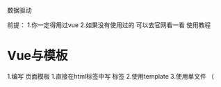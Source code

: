 数据驱动

前提：
1.你一定得用过vue
2.如果没有使用过的 可以去官网看一看 使用教程

# Vue与模板
1.编写 页面模板
  1.直接在html标签中写 标签
  2.使用template
  3.使用单文件 （<template />）
2.创建vue的实例
  1.在Vue的构造函数中提供：data,methods,computed,watcher,props,...
3.将Vue挂载到页面中 （mount）  








# 数据驱动模型

Vue的执行流程
1.获得模板：模板中有“坑”
2.利用Vue构造函数中所提供的数据来“填坑”，得到可以在页面中显示的“标签”了
3.将标签替换页面中原来有坑的标签

Vue 利用 我们提供的数据 和 页面中 模板生成了一个新的html标签（node元素）
替换到了页面 中放置模板的位置







# 简单的模板渲染







# 虚拟DOM
# 目标：
1.怎么将真正的DOM转换为虚拟DOM
2.怎么将虚拟DOM转换为真正的DOM
思路与深拷贝类似

# 概念
1.柯里化：
  一个函数原本有多个参数，之传入**一个**参数，生成一个新函数，由新函数接收剩下的参数来运行得到的结构。
2.偏函数：一个函数原本有多个参数，之传入**一部分**参数，生成一个新函数，由新函数接收剩下的参数来运行得到的结构。
3.高阶函数：一个函数参数是个函数，该函数对参数这个函数进行加工，得到一个函数，这个加工用的函数就是高阶函数


# 为什么要使用柯里化？为了提升性能，使用柯里化可以缓存一部分能力
使用两个案例来说明
1.判断元素
2.虚拟DOM 的render方法

# 1.判断元素
Vue 本质上是使用HTML的字符串作为模板的，将字符串的模板转换为AST,再转换为VNode
- 模板 -> AST
- AST  -> VNode
- VNode -> DOM
哪个阶段最消耗性能？
最消耗性能的是字符串解析（ 模板->AST ）

例子：let s = "1 + 2 * ( 3 + 4 * (5 + 6)) "
写一个程序，解析之个表达式，得到结果(一般化)
我们一般会将这个表达式转换为"波兰式"表达式，然后使用栈结构来运算

在Vue中每个标签可以是真正的HTML标签，也可以是自定义的组件
在Vue源码中其实将所有可以用的HTML标签已经存起来了

# 假设这里只考虑几个标签

----js
let tags = 'div,p,a,img,ul,li'.split(',');
----

需要一个函数，判断一个标签名是否为内置的标签
----js
function isHTMLTag(tagName){
  tagName = tagName.toLowerCase();
  <!-- for(let i=0;i<tags.lenght;i++){
    if(tagName === tags[i]) return true;
  } -->
  if(tags.indexOf(tagName)>-1) return true;
  return false;
}
----

模板是任意编写的，可以写的很简单，也可以写的很复杂，indexOf内部也是要循环的
如果有6种内置标签，而模板中有10个标签需要判断，那么就需要执行60次循环

# 2.虚拟DOM的render方法

思考：vue项目**模板转换为抽象语法树**需要执行几次？
- 页面一开始加载需要渲染
- 每个属性（响应性）数据发生变化的时候要渲染
- watch,computed等等

我们昨天写的代码，每次需要渲染的时候，模板就会被解析一次（注意，这里我们简化了解析方法）


模板不变，AST就不会变，因为AST是模板生成的
render的作用是将虚拟DOM转换为真正的DOM加到页面中
- 虚拟DOM可以降级理解为AST
- 一个项目运行的时候，模板是不会变的，就表示AST是不会变的
我们可以将代码进行优化，将虚拟DOM缓存起来，然后生成一个函数，函数只需要传入数据就可以得到真正的DOM

# 凡是解析都会涉及到AST


# 问题
- 没明白柯里化怎么就只要循环一次。
  **缓存一部分行为**

- mountComponent 这个函数里面的内容，没太理解


makeMap (['div','p'])需要遍历这个数据 生成 键值对
---
最开始生成set的时候需要去遍历（只需要遍历一次）
let set = {
  div:true,
  p:true
}

做判断的时候是不需要去遍历的
set['div'] //true 内置标签
set['navigtor'] //!!undefined -> false
---

但是如果是使用的函数，每次都需要循环遍历判断是不是数组中的

# 响应式原理
- 我们在使用Vue的时候，赋值属性，获得属性都是直接使用的Vue实例
- 我们在设置属性值的时候，页面的数据更新

---js
Object.defineProperty(对象，'属性名',{
  writeable:
  configable:
  enumerable: 控制属性是否可枚举 for...in循环
  set(){}  赋值触发
  get(){}  取值触发
  value  用到get和set后，value就不用考虑了
})
---

# 实际开发中对象一般是有多级
---js
let o = {
  list:[
    {}
  ],
  ads:[
    {}
  ],
  user:{

  }
}
---
怎么处理呢？ 递归


对于对象可以使用递归来响应式化，但是数组我们也需要处理
-push
-pop
-shift
-unshift
-reverse
-sort
-splice

要做什么事情？
1.在改变数组数据的时候，要发出通知
  1.vue2中的缺陷，数组发生变化，设置length没法通知(vue3中使用Proxy语法，ES6的语法解决了这个问题)
2.加入的元素应该变成响应式的  

技巧：如果一个函数已经定义了，但是我们需要扩展其功能，我们一般的处理办法：
1.使用一个临时的函数名存储函数
2.重新定义原来的函数
3.定义扩展的功能
4.调用临时的那个函数

扩展数组的Push和pop怎么处理呢？
- 直接修改prototype **不行**
- 修改要进行响应式化的数组的原型(__proto__)


已经将对象改成响应式的了，如果直接给对象赋值另一个对象，那么就不是响应式的了，怎么办？


# 发布订阅模式
任务：
- 作业
- 代理方法(app.name,app._data.name)
- 事件模型(node:event模块)
-vue中observer与watcher和Dep


# 代理方法
就是要将app._data中的成员给映射到app上

由于需要在更新数据的时候，更新页面的内容
所以app._data访问的成员与app访问的成员应该是同一个成员

由于app._data已经是响应式的对象了，所以只需要让app访问的成员去访问app._data的对应成员就可以了。

例如：
```js
app.name 转换为 app._data.name
app.xxx 转换为 app._data.xxx
```

target相当于app,
src相当于app._data,
prop相当于name,
引入了一个函数proxy( target, src , prop )，将target的操作给映射到src.prop上
这里是因为当时没有`proxy`语法(es6)

我们之前处理的rectify方法已经不行了，我们需要一个新的方法来处理。
提供一个Observer的方法，在方法中对属性进行处理
可以将这个方法封装到initData方法中

# 解释proxy
```js
// vue设计，不希望访问 _ 开头的数据
// vue中有一个潜规则：
// _ 开头的数据是私有数据
// $ 开头的是只读数据

app.name
// 将 对_data.xxx的访问交给了实例
// 重点： 访问app.xxx就是在访问app._data.xxx
```

假设：
```js
var o1 = { name: '张三' };
//要有一个对象o2, 在访问o2.name的时候想要访问的是o1.name
Object.defineProperty(o2,'name',{
  get(){
    return o1.name;
  }
})
```

现在：访问app.name就是在访问app._data.name
```js
  Object.defineProperty(app,'name',{
    get(){
      return app._data.name;
    },
    set(newValue){
      app._data.name = newValue;
    }
  });
```

将属性的操作转换为参数
```js
function proxy(target,key){
  Object.defineProperty(target,key,{
    get(){
      return target._data[key];
    },
    set(newValue){
      target._data[key] = newValue;
    }
  })
}
```

在vue中不仅仅是只有data属性，properties等等都会挂载到vue实例上
```js
function proxy(target,prop,key){
  Object.defineProperty(target,prop,key,{
    get(){
      return target[prop][key];
    },
    set(newValue){
      target[prop][key] = newValue;
    }
  })
}

//如果把_data的成员映射到实例上
proxy(实例,'_data',属性名);

//如果把properties的成员映射到实例上
proxy(实例,'properties',属性名);
```

# 发布订阅模式
目标：解耦，让各个模块之间没有紧密的联系

现在的处理办法是　属性在更新的时候调用mountComponent方法

问题：mountComponent更新的是什么？（现在）全部的页面->当前虚拟DOM对应的页面DOM，和真正的vue背道而驰

在vue中，整个的更新是按照组件为单位进行**判断**，以节点为单位进行更新

- 如果代码中没有自定义组件，那么在比较算法的时候，我们会将全部的模板　对应的虚拟DOM进行比较
- 如果代码中含有自定义组件，那么在比较算法的时候，就会判断更新的是哪一些组件中的属性，只会判断更新数据的组件，其它组件不会更新。

复杂的页面是有很多组件构成的，每一个属性要更新的时候都要去调用更新的方法？

**目标，如果修改了什么属性，就尽可能只更新这些属性对应的页面DOM**
这样就一定不能将更新的代码写死。

例子：预售
可能一个东西没有现货，告诉老板，如果东西到了就告诉我。

老板就是发布者
订阅什么东西作为中间媒介
我就是订阅者

使用代码的结构来描述：
1.老板提供一个账簿(数组)
2.我可以根据需求订阅我的商品(老板要记录下来，谁定了什么东西，在数组中存储某些东西)
3.等待，可以做其它的事情
4.当货品来到的时候，老板就查看账簿，挨个打电话(遍历数组，取出数组的元素来使用)

实际上就是事件模型
1.有一个event对象
2.on,off,emit方法

实现事件模型，思考怎么用？
1.event是一个全局对象
2.event.on('事件名',处理函数),订阅事件
　1.事件可以连续订阅
　2.可以移除:event.off()
  　1.移除所有
  　2.移除某一个类型的事件
  　3.移除某一个类型的某一个处理函数
  3.写别的代码
  4.event.emit('事件名',参数)，先前注册的事件处理函数就会依次调用

  原因：
  1.描述发布订阅模式
  2.后面会使用到事件

  发布订阅模式（形式不局限于函数，形式可以是对象等）：
  1.中间的**全局的容器**，用来**存储**可以被触发(刷新页面)的东西（函数，对象）
  2.需要一个方法，可以往容器中**传入**东西（函数，对象）　
  3.需要一个方法，可以将容器中的东西取出来**使用**，（函数调用，对象的方法调用）


  Vue模型
  页面中的变更(diff)是一组件单位
  - 如果页面中只有一个组件(vue实例)，不会有性能损失
  - 但是如果页面中有多个组件(多watcher的一种情况)，第一次会有多个组件的watcher存入到全局watcher中
  - 如果修改了局部的数据(例如其中一个组件的数据)，
    表示只会对该组件进行diff算法，也就是说只会生成该组件的AST,
    只会访问该组件的watcher,
    也就表示再次往全局存储的只有该组件的watcher
  -   